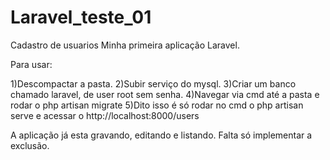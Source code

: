 # Laravel_teste_01
Cadastro de usuarios
Minha primeira aplicação Laravel.


Para usar:

1)Descompactar a pasta.
2)Subir serviço do  mysql.
3)Criar um banco chamado laravel, de user root sem senha.
4)Navegar via cmd até a pasta e rodar o php artisan migrate
5)Dito isso é só rodar no cmd o php artisan serve e acessar o http://localhost:8000/users


 A aplicação já esta gravando, editando e listando.
 Falta só implementar a exclusão.
